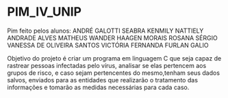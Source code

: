 # PIM_IV_UNIP
Pim feito pelos alunos:
  ANDRÉ GALOTTI SEABRA 
  KENMILY NATTIELY ANDRADE ALVES 
  MATHEUS WANDER HAAGEN MORAIS
  ROSANA SÉRGIO 
  VANESSA DE OLIVEIRA SANTOS 
  VICTÓRIA FERNANDA FURLAN GALIO
  
  Objetivo do projeto é criar um programa em linguagem C que seja capaz de rastrear pessoas infectadas pelo vírus, analisar se elas pertencem aos grupos de risco, 
  e caso sejam pertencentes do mesmo,tenham seus dados salvos, enviados para as entidades que realizarão o tratamento das informações e tomarão as medidas necessárias
  para cada caso.
